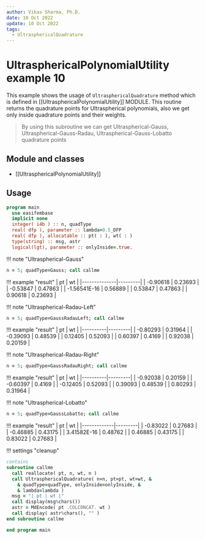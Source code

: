 ```yaml
---
author: Vikas Sharma, Ph.D.
date: 10 Oct 2022
update: 10 Oct 2022
tags:
  - UltrasphericalQuadrature
---
```


# UltrasphericalPolynomialUtility example 10

This example shows the usage of `UltrasphericalQuadrature` method which is defined in [[UltrasphericalPolynomialUtility]] MODULE. This routine returns the quadrature points for Ultraspherical polynomials, also we get only inside quadrature points and their weights.

> By using this subroutine we can get Ultraspherical-Gauss, Ultraspherical-Gauss-Radau, Ultraspherical-Gauss-Lobatto quadrature points

## Module and classes

- [[UltrasphericalPolynomialUtility]]

## Usage

```fortran
program main
  use easifembase
  implicit none
  integer( i4b ) :: n, quadType
  real( dfp ), parameter :: lambda=0.5_DFP
  real( dfp ), allocatable :: pt( : ), wt( : )
  type(string) :: msg, astr
  logical(lgt), parameter :: onlyInside=.true.
```

!!! note "Ultraspherical-Gauss"

```fortran
n = 5; quadType=Gauss; call callme
```

!!! example "result"
| pt | wt |
|--------------|---------|
| -0.90618 | 0.23693 |
| -0.53847 | 0.47863 |
| -1.56541E-16 | 0.56889 |
| 0.53847 | 0.47863 |
| 0.90618 | 0.23693 |

!!! note "Ultraspherical-Radau-Left"

```fortran
n = 5; quadType=GaussRadauLeft; call callme
```

!!! example "result"
| pt | wt |
|----------|---------|
| -0.80293 | 0.31964 |
| -0.39093 | 0.48539 |
| 0.12405 | 0.52093 |
| 0.60397 | 0.4169 |
| 0.92038 | 0.20159 |

!!! note "Ultraspherical-Radau-Right"

```fortran
n = 5; quadType=GaussRadauRight; call callme
```

!!! example "result"
| pt | wt |
|----------|---------|
| -0.92038 | 0.20159 |
| -0.60397 | 0.4169 |
| -0.12405 | 0.52093 |
| 0.39093 | 0.48539 |
| 0.80293 | 0.31964 |

!!! note "Ultraspherical-Lobatto"

```fortran
n = 5; quadType=GaussLobatto; call callme
```

!!! example "result"
| pt | wt |
|-------------|---------|
| -0.83022 | 0.27683 |
| -0.46885 | 0.43175 |
| 3.41582E-16 | 0.48762 |
| 0.46885 | 0.43175 |
| 0.83022 | 0.27683 |

!!! settings "cleanup"

```fortran
contains
subroutine callme
  call reallocate( pt, n, wt, n )
  call UltrasphericalQuadrature( n=n, pt=pt, wt=wt, &
    & quadType=quadType, onlyInside=onlyInside, &
    & lambda=lambda )
  msg = "| pt | wt |"
  call display(msg%chars())
  astr = MdEncode( pt .COLCONCAT. wt )
  call display( astr%chars(), "" )
end subroutine callme
```

```fortran
end program main
```
